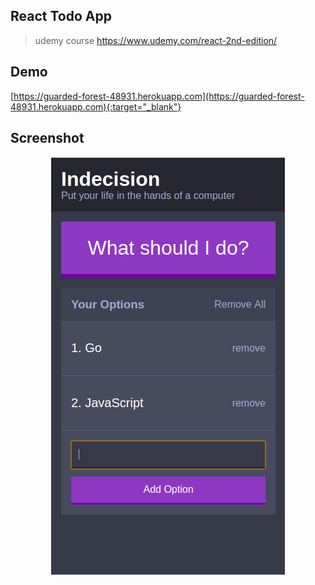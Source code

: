 ## React Todo App
> udemy course https://www.udemy.com/react-2nd-edition/

## Demo
[https://guarded-forest-48931.herokuapp.com](https://guarded-forest-48931.herokuapp.com){:target="_blank"}

## Screenshot
<div align="center">
  <img src="https://github.com/yuttasakcom/ReactTodo/blob/master/src/statics/img/screenshot.png" />
</div>